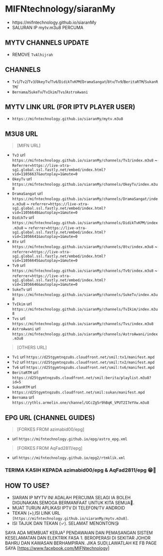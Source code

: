 # MIFNtechnology/siaranMy
* <head><url>https://mifntechnology.github.io/siaranMy</head>
* SALURAN IP mytv.m3u8 PERCUMA

## MYTV CHANNELS UPDATE
* REMOVE `TvAlhijrah`

## CHANNELS
* `Tv1`/`Tv2`/`Tv3`/`OkeyTv`/`Tv6`/`DidikTvKPM`/`DramaSangat`/`8tv`/`Tv9`/`BeritaRTM`/`SukanRTM`/
* `Bernama`/`SukeTv`/`TvIkim`/`Tvs`/`AstroAwani`

## MYTV LINK URL (FOR IPTV PLAYER USER)
* <url> `https://mifntechnology.github.io/siaranMy/mytv.m3u8`

## M3U8 URL 
> [MIFN URL]
* `Tv3` url `https://mifntechnology.github.io/siaranMy/channels/Tv3/index.m3u8`
~ `Referrer=https://live-xtra-sg1.global.ssl.fastly.net/embed/index.html?vid=11056637&autoplay=1&mute=0`
* `OkeyTv` url `https://mifntechnology.github.io/siaranMy/channels/OkeyTv/index.m3u8`
* `DramaSangat` url `https://mifntechnology.github.io/siaranMy/channels/DramaSangat/index.m3u8`
~ `referrer=https://live-xtra-sg1.global.ssl.fastly.net/embed/index.html?vid=11056648&autoplay=1&mute=0`
* `DidikTv` url `https://mifntechnology.github.io/siaranMy/channels/DidikTvKPM/index.m3u8`
~ `referrer=https://live-xtra-sg1.global.ssl.fastly.net/embed/index.html?vid=11056641&autoplay=1&mute=0`
* `8tv` url `https://mifntechnology.github.io/siaranMy/channels/8tv/index.m3u8`
~ `referrer=https://live-xtra-sg1.global.ssl.fastly.net/embed/index.html?vid=11056645&autoplay=1&mute=0`
* `Tv9` url `https://mifntechnology.github.io/siaranMy/channels/Tv9/index.m3u8`
~ `referrer=https://live-xtra-sg1.global.ssl.fastly.net/embed/index.html?vid=11056646&autoplay=1&mute=0`
* `SukeTv` url `https://mifntechnology.github.io/siaranMy/channels/SukeTv/index.m3u8`
* `TvIkim` url `https://mifntechnology.github.io/siaranMy/channels/TvIkim/index.m3u8`
* `Tvs` url `https://mifntechnology.github.io/siaranMy/channels/Tvs/index.m3u8`
* `AstroAwani` url `https://mifntechnology.github.io/siaranMy/channels/AstroAwani/index.m3u8`
> [OTHERS URL]
* `Tv1` url `https://d25tgymtnqzu8s.cloudfront.net/smil:tv1/manifest.mpd`
* `Tv2` url `https://d25tgymtnqzu8s.cloudfront.net/smil:tv2/manifest.mpd`
* `Tv6` url `https://d25tgymtnqzu8s.cloudfront.net/smil:tv6/manifest.mpd`
* `BeritaRTM` url `https://d25tgymtnqzu8s.cloudfront.net/smil:berita/playlist.m3u8?id=5`
* `SukanRTM` url `https://d25tgymtnqzu8s.cloudfront.net/smil:sukan/manifest.mpd`
* `Bernama` url `https://ythls.armelin.one/channel/UCcZg5r9hBqK_VPUT2I7eYVw.m3u8`

## EPG URL (CHANNEL GUIDES)
> [FORKES FROM azimabid00/epg]
* url `https://mifntechnology.github.io/epg/astro_epg.xml`
> [FORKES FROM AqFad2811/epg]
* url `https://mifntechnology.github.io/epg2/rtmklik.xml`
### TERIMA KASIH KEPADA azimabid00/epg & AqFad2811/epg 😁🤲

## HOW TO USE?
- SIARAN IP MYTV INI ADALAH PERCUMA SELAGI IA BOLEH DIGUNAKAN.SEMOGA BERMANFAAT UNTUK KITA SEMUA🤲.
- MUAT TURUN APLIKASI IPTV DI TELEFON/TV ANDROID
- TEKAN (+),ISI LINK URL `[https://mifntechnology.github.io/siaranMy/mytv.m3u8]`.
- ISI TAJUK DAN TEKAN (✓). SELAMAT MENONTON😘

SAYA ADA MEMBUAT KERJA² PENDAWAIAN DAN PEMASANGAN SISTEM KESELAMATAN DAN ELEKTRIK FASA 1.
BEROPERASI DI SEKITAR JOHOR BAHRU DAN KAWASAN BERHAMPIRAN.
JIKA SUDI,LAWATLAH KE FB PAGE SAYA <url> [https://www.facebook.com/MIFNtechnology]
